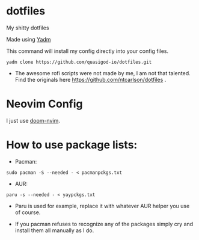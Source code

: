 # dotfiles
My shitty dotfiles

Made using [Yadm](yadm.io/#)

This command will install my config directly into your config files.
```
yadm clone https://github.com/quasigod-io/dotfiles.git
```
* The awesome rofi scripts were not made by me, I am not that talented. Find the originals here https://github.com/ntcarlson/dotfiles .
# Neovim Config
I just use [doom-nvim](https://github.com/NTBBloodbath/doom-nvim).

# How to use package lists:
* Pacman: 
```
sudo pacman -S --needed - < pacmanpckgs.txt
```
* AUR:
```
paru -s --needed - < yaypckgs.txt
```
* Paru is used for example, replace it with whatever AUR helper you use of course.

* If you pacman refuses to recognize any of the packages simply cry and install them all manually as I do.
